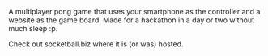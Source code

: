 A multiplayer pong game that uses your smartphone as the controller and a website as the game board.  Made for a hackathon in a day or two without much sleep :p.

Check out socketball.biz where it is (or was) hosted.


